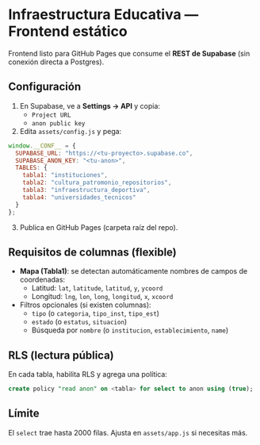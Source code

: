 # Infraestructura Educativa — Frontend estático

Frontend listo para GitHub Pages que consume el **REST de Supabase** (sin conexión directa a Postgres).

## Configuración
1. En Supabase, ve a **Settings → API** y copia:
   - `Project URL`
   - `anon public key`
2. Edita `assets/config.js` y pega:
```js
window.__CONF__ = {
  SUPABASE_URL: "https://<tu-proyecto>.supabase.co",
  SUPABASE_ANON_KEY: "<tu-anon>",
  TABLES: {
    tabla1: "instituciones",
    tabla2: "cultura_patromonio_repositorios",
    tabla3: "infraestructura_deportiva",
    tabla4: "universidades_tecnicos"
  }
};
```
3. Publica en GitHub Pages (carpeta raíz del repo).

## Requisitos de columnas (flexible)
- **Mapa (Tabla1)**: se detectan automáticamente nombres de campos de coordenadas:
  - Latitud: `lat`, `latitude`, `latitud`, `y`, `ycoord`
  - Longitud: `lng`, `lon`, `long`, `longitud`, `x`, `xcoord`
- Filtros opcionales (si existen columnas):
  - `tipo` (o `categoria`, `tipo_inst`, `tipo_est`)
  - `estado` (o `estatus`, `situacion`)
  - Búsqueda por `nombre` (o `institucion`, `establecimiento`, `name`)

## RLS (lectura pública)
En cada tabla, habilita RLS y agrega una política:
```sql
create policy "read anon" on <tabla> for select to anon using (true);
```

## Límite
El `select` trae hasta 2000 filas. Ajusta en `assets/app.js` si necesitas más.
